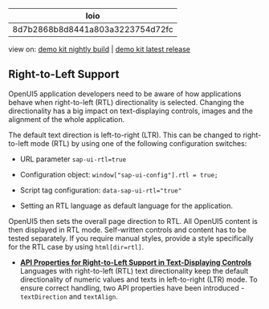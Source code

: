 <!-- loio8d7b2868b8d8441a803a3223754d72fc -->

| loio |
| -----|
| 8d7b2868b8d8441a803a3223754d72fc |

<div id="loio">

view on: [demo kit nightly build](https://openui5nightly.hana.ondemand.com/#/topic/8d7b2868b8d8441a803a3223754d72fc) | [demo kit latest release](https://openui5.hana.ondemand.com/#/topic/8d7b2868b8d8441a803a3223754d72fc)</div>

## Right-to-Left Support

OpenUI5 application developers need to be aware of how applications behave when right-to-left \(RTL\) directionality is selected. Changing the directionality has a big impact on text-displaying controls, images and the alignment of the whole application.

The default text direction is left-to-right \(LTR\). This can be changed to right-to-left mode \(RTL\) by using one of the following configuration switches:

-   URL parameter `sap-ui-rtl=true`

-   Configuration object: `window["sap-ui-config"].rtl = true;` 

-   Script tag configuration: `data-sap-ui-rtl="true"` 

-   Setting an RTL language as default language for the application.


OpenUI5 then sets the overall page direction to RTL. All OpenUI5 content is then displayed in RTL mode. Self-written controls and content has to be tested separately. If you require manual styles, provide a style specifically for the RTL case by using `html[dir=rtl]`.

-   **[API Properties for Right-to-Left Support in Text-Displaying Controls](API_Properties_for_Right-to-Left_Support_in_Text-Displaying_Controls_7e7cd0a.md "Languages with right-to-left (RTL) text directionality keep the default directionality
		of numeric values and texts in left-to-right (LTR) mode. To ensure correct handling, two API
		properties have been introduced - textDirection and
			textAlign.")**  
Languages with right-to-left \(RTL\) text directionality keep the default directionality of numeric values and texts in left-to-right \(LTR\) mode. To ensure correct handling, two API properties have been introduced - `textDirection` and `textAlign`.

